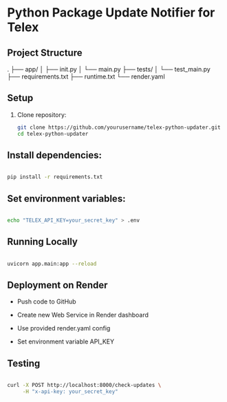 # Python Package Update Notifier for Telex

## Project Structure

.
├── app/
│ ├── init.py
│ └── main.py
├── tests/
│ └── test_main.py
├── requirements.txt
├── runtime.txt
└── render.yaml

## Setup

1. Clone repository:

   ```bash
   git clone https://github.com/yourusername/telex-python-updater.git
   cd telex-python-updater
   ```

## Install dependencies:

```bash

pip install -r requirements.txt
```

## Set environment variables:

```bash

echo "TELEX_API_KEY=your_secret_key" > .env
```

## Running Locally

```bash

uvicorn app.main:app --reload
```

## Deployment on Render

- Push code to GitHub

- Create new Web Service in Render dashboard

- Use provided render.yaml config

- Set environment variable API_KEY

## Testing

```bash

curl -X POST http://localhost:8000/check-updates \
     -H "x-api-key: your_secret_key"

```
